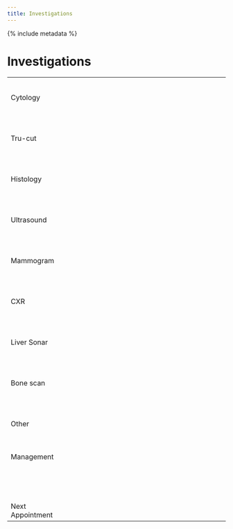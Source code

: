 ```yaml
---
title: Investigations
---
```


{% include metadata %}

# Investigations

<table style="width:100%;" class="wide">
  <tbody>
    <tr>
      <td style="width:25%;">Cytology</td>
      <td style="width:75%;"><p>&nbsp;</p>
      <p>&nbsp;</p></td>
    </tr>
    <tr>
      <td>Tru-cut</td>
      <td><p>&nbsp;</p>
      <p>&nbsp;</p></td>
    </tr>
    <tr>
      <td>Histology</td>
      <td><p>&nbsp;</p>
      <p>&nbsp;</p></td>
    </tr>
    <tr>
      <td>Ultrasound</td>
      <td><p>&nbsp;</p>
      <p>&nbsp;</p></td>
    </tr>
    <tr>
      <td>Mammogram</td>
      <td><p>&nbsp;</p>
      <p>&nbsp;</p></td>
    </tr>
    <tr>
      <td>CXR</td>
      <td><p>&nbsp;</p>
      <p>&nbsp;</p></td>
    </tr>
    <tr>
      <td>Liver Sonar</td>
      <td><p>&nbsp;</p>
      <p>&nbsp;</p></td>
    </tr>
    <tr>
      <td>Bone scan</td>
      <td><p>&nbsp;</p>
      <p>&nbsp;</p></td>
    </tr>
    <tr>
      <td>Other</td>
      <td><p>&nbsp;</p>
      <p>&nbsp;</p></td>
    </tr>
    <tr>
      <td><p>Management</p>
      <p>&nbsp;</p>
      <p>&nbsp;</p></td>
      <td>&nbsp;</td>
    </tr>
    <tr>
      <td>Next Appointment</td>
      <td>&nbsp;</td>
    </tr>
  </tbody>
</table>
